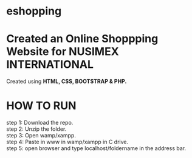 # eshopping

<h1> Created an Online Shoppping Website for NUSIMEX INTERNATIONAL </h1>

<p> Created using <b>HTML, CSS, BOOTSTRAP & PHP.</b></p>

<h1> HOW TO RUN </h1>

step 1: Download the repo.<br>
step 2: Unzip the folder.<br>
step 3: Open wamp/xampp.<br>
step 4: Paste in www in wamp/xampp in C drive.<br>
step 5: open browser and type localhost/foldername in the address bar.<br>
